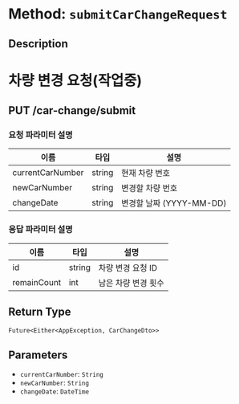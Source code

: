 # Method: `submitCarChangeRequest`

## Description

# 차량 변경 요청(작업중)

 ## PUT /car-change/submit

 ### 요청 파라미터 설명

 |이름|타입|설명|
 |-|-|-|
 |currentCarNumber|string|현재 차량 번호|
 |newCarNumber|string|변경할 차량 번호|
 |changeDate|string|변경할 날짜 (YYYY-MM-DD)|

 ### 응답 파라미터 설명

 |이름|타입|설명|
 |-|-|-|
 |id|string|차량 변경 요청 ID|
 |remainCount|int|남은 차량 변경 횟수|

## Return Type
`Future<Either<AppException, CarChangeDto>>`

## Parameters

- `currentCarNumber`: `String`
- `newCarNumber`: `String`
- `changeDate`: `DateTime`
